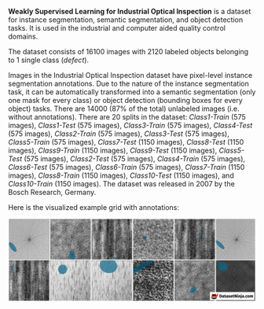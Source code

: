 **Weakly Supervised Learning for Industrial Optical Inspection** is a dataset for instance segmentation, semantic segmentation, and object detection tasks. It is used in the industrial and computer aided quality control domains. 

The dataset consists of 16100 images with 2120 labeled objects belonging to 1 single class (*defect*).

Images in the Industrial Optical Inspection dataset have pixel-level instance segmentation annotations. Due to the nature of the instance segmentation task, it can be automatically transformed into a semantic segmentation (only one mask for every class) or object detection (bounding boxes for every object) tasks. There are 14000 (87% of the total) unlabeled images (i.e. without annotations). There are 20 splits in the dataset: *Class1-Train* (575 images), *Class1-Test* (575 images), *Class3-Train* (575 images), *Class4-Test* (575 images), *Class2-Train* (575 images), *Class3-Test* (575 images), *Class5-Train* (575 images), *Class7-Test* (1150 images), *Class8-Test* (1150 images), *Class9-Train* (1150 images), *Class9-Test* (1150 images), *Class5-Test* (575 images), *Class2-Test* (575 images), *Class4-Train* (575 images), *Class6-Test* (575 images), *Class6-Train* (575 images), *Class7-Train* (1150 images), *Class8-Train* (1150 images), *Class10-Test* (1150 images), and *Class10-Train* (1150 images). The dataset was released in 2007 by the Bosch Research, Germany.

Here is the visualized example grid with annotations:

<img src="https://github.com/dataset-ninja/industrial-optical-inspection/raw/main/visualizations/horizontal_grid.png">
